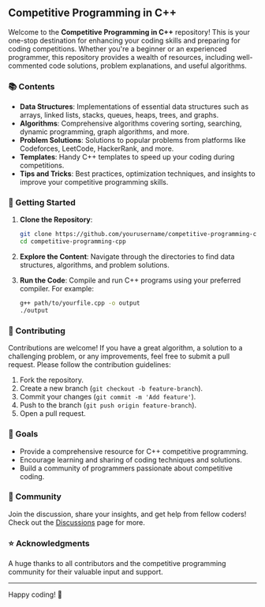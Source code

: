 ## Competitive Programming in C++

Welcome to the **Competitive Programming in C++** repository! This is your one-stop destination for enhancing your coding skills and preparing for coding competitions. Whether you're a beginner or an experienced programmer, this repository provides a wealth of resources, including well-commented code solutions, problem explanations, and useful algorithms.

### 📚 Contents

- **Data Structures**: Implementations of essential data structures such as arrays, linked lists, stacks, queues, heaps, trees, and graphs.
- **Algorithms**: Comprehensive algorithms covering sorting, searching, dynamic programming, graph algorithms, and more.
- **Problem Solutions**: Solutions to popular problems from platforms like Codeforces, LeetCode, HackerRank, and more.
- **Templates**: Handy C++ templates to speed up your coding during competitions.
- **Tips and Tricks**: Best practices, optimization techniques, and insights to improve your competitive programming skills.

### 🚀 Getting Started

1. **Clone the Repository**:
   ```sh
   git clone https://github.com/yourusername/competitive-programming-cpp.git
   cd competitive-programming-cpp
   ```

2. **Explore the Content**: Navigate through the directories to find data structures, algorithms, and problem solutions.

3. **Run the Code**: Compile and run C++ programs using your preferred compiler. For example:
   ```sh
   g++ path/to/yourfile.cpp -o output
   ./output
   ```

### 📝 Contributing

Contributions are welcome! If you have a great algorithm, a solution to a challenging problem, or any improvements, feel free to submit a pull request. Please follow the contribution guidelines:

1. Fork the repository.
2. Create a new branch (`git checkout -b feature-branch`).
3. Commit your changes (`git commit -m 'Add feature'`).
4. Push to the branch (`git push origin feature-branch`).
5. Open a pull request.

### 🎯 Goals

- Provide a comprehensive resource for C++ competitive programming.
- Encourage learning and sharing of coding techniques and solutions.
- Build a community of programmers passionate about competitive coding.

### 💬 Community

Join the discussion, share your insights, and get help from fellow coders! Check out the [Discussions](https://github.com/yourusername/competitive-programming-cpp/discussions) page for more.

### ⭐ Acknowledgments

A huge thanks to all contributors and the competitive programming community for their valuable input and support.

---

Happy coding! 🌟

